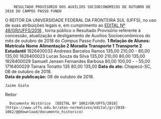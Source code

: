         RESULTADO PROVISÓRIO DOS AUXÍLIOS SOCIOECONÔMICOS DE OUTUBRO DE 2018 DO CAMPUS PASSO FUNDO  

 O REITOR DA UNIVERSIDADE FEDERAL DA FRONTEIRA SUL (UFFS), no uso de suas atribuições legais e, em cumprimento ao [EDITAL Nº 48/GR/UFFS/2018](https://www.uffs.edu.br/atos-normativos/edital/gr/2018-0048)  , torna público o Resultado Provisório referente à concessão, atualização e desligamento de Auxílios Socioeconômicos do mês de outubro de 2018 do *Campus* Passo Fundo.  **1 Relação de Alunos:**      **Matrícula**    **Nome**    **Alimentação 2**    **Moradia**    **Transporte 1**    **Transporte 2**    **Estudantil**      1826400033   Andrews Barcelos Ramos   135,00   210,00   -   80,00   135,00     1626400023   Lucas Souza da Silva   135,00   210,00       80,00   135,00     1826400029   Samuell Jensen Fernandes Barbosa   80,00   100,00   -   -   55,00     1716400029   Tainara Tonatto   135           80,00   135,00          **Data do ato:** Chapecó-SC, 08 de outubro de 2018.   
 **Data de publicação:**  08 de outubro de 2018. 

    Jaime Giolo   
 Reitor 

      Documento Histórico  [EDITAL Nº 1062/GR/UFFS/2018](https://www.uffs.edu.br/atos-normativos/edital/gr/2018-1062/@@download/documento_historico)     
      